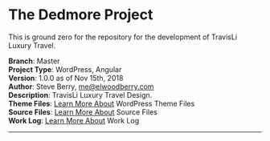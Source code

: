 # The Dedmore Project       
This is ground zero for the repository for the development of TravisLi Luxury Travel.       

**Branch**: Master       
**Project Type**: WordPress, Angular        
**Version**: 1.0.0 as of Nov 15th, 2018            
**Author**: Steve Berry, me@elwoodberry.com           
**Description**: TravisLi Luxury Travel Design.                  
**Theme Files**: [Learn More About](https://github.com/travislitravel/wp_theme_travisli/tree/master/public) WordPress Theme Files         
**Source Files**: [Learn More About](https://github.com/travislitravel/wp_theme_travisli/tree/master/src) Source Files      
**Work Log**: [Learn More About](https://github.com/travislitravel/wp_theme_travisli/tree/master/src) Work Log      

---        
